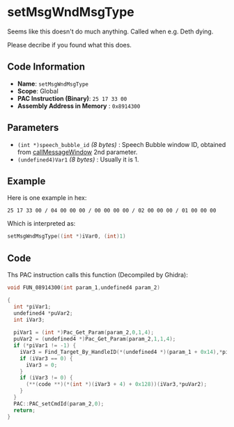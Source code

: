# setMsgWndMsgType

Seems like this doesn't do much anything. Called when e.g. Deth dying.

Please decribe if you found what this does.

## Code Information

- **Name**: `setMsgWndMsgType`
- **Scope**: Global
- **PAC Instruction (Binary)**: `25 17 33 00`
- **Assembly Address in Memory** : `0x8914300`

## Parameters

- `(int *)speech_bubble_id` *(8 bytes)* : Speech Bubble window ID, obtained from [callMessageWindow](./callmessagewindow.md) 2nd parameter.
- `(undefined4)Var1` *(8 bytes)* : Usually it is 1.

## Example

Here is one example in hex:

```25 17 33 00 / 04 00 00 00 / 00 00 00 00 / 02 00 00 00 / 01 00 00 00```

Which is interpreted as:

```c
setMsgWndMsgType((int *)iVar0, (int)1)
```

## Code

Ths PAC instruction calls this function (Decompiled by Ghidra):

```c
void FUN_08914300(int param_1,undefined4 param_2)

{
  int *piVar1;
  undefined4 *puVar2;
  int iVar3;
  
  piVar1 = (int *)Pac_Get_Param(param_2,0,1,4);
  puVar2 = (undefined4 *)Pac_Get_Param(param_2,1,1,4);
  if (*piVar1 != -1) {
    iVar3 = Find_Target_By_HandleID(*(undefined4 *)(param_1 + 0x14),*piVar1,1);
    if (iVar3 == 0) {
      iVar3 = 0;
    }
    if (iVar3 != 0) {
      (**(code **)(*(int *)(iVar3 + 4) + 0x128))(iVar3,*puVar2);
    }
  }
  PAC::PAC_setCmdId(param_2,0);
  return;
}
```

